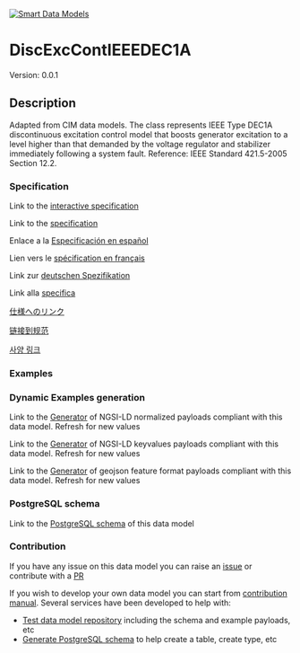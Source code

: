 [![Smart Data Models](https://smartdatamodels.org/wp-content/uploads/2022/01/SmartDataModels_logo.png "Logo")](https://smartdatamodels.org)
# DiscExcContIEEEDEC1A
Version: 0.0.1

## Description 

Adapted from CIM data models. The class represents IEEE Type DEC1A discontinuous excitation control model that boosts generator excitation to a level higher than that demanded by the voltage regulator and stabilizer immediately following a system fault.  Reference: IEEE Standard 421.5-2005 Section 12.2.
### Specification

Link to the [interactive specification](https://swagger.lab.fiware.org/?url=https://smart-data-models.github.io/dataModel.EnergyCIM/DiscExcContIEEEDEC1A/swagger.yaml)

Link to the [specification](https://github.com/smart-data-models/dataModel.EnergyCIM/blob/master/DiscExcContIEEEDEC1A/doc/spec.md)

Enlace a la [Especificación en español](https://github.com/smart-data-models/dataModel.EnergyCIM/blob/master/DiscExcContIEEEDEC1A/doc/spec_ES.md)

Lien vers le [spécification en français](https://github.com/smart-data-models/dataModel.EnergyCIM/blob/master/DiscExcContIEEEDEC1A/doc/spec_FR.md)

Link zur [deutschen Spezifikation](https://github.com/smart-data-models/dataModel.EnergyCIM/blob/master/DiscExcContIEEEDEC1A/doc/spec_DE.md)

Link alla [specifica](https://github.com/smart-data-models/dataModel.EnergyCIM/blob/master/DiscExcContIEEEDEC1A/doc/spec_IT.md)

[仕様へのリンク](https://github.com/smart-data-models/dataModel.EnergyCIM/blob/master/DiscExcContIEEEDEC1A/doc/spec_JA.md)

[链接到规范](https://github.com/smart-data-models/dataModel.EnergyCIM/blob/master/DiscExcContIEEEDEC1A/doc/spec_ZH.md)

[사양 링크](https://github.com/smart-data-models/dataModel.EnergyCIM/blob/master/DiscExcContIEEEDEC1A/doc/spec_KO.md)
### Examples
### Dynamic Examples generation

Link to the [Generator](https://smartdatamodels.org/extra/ngsi-ld_generator.php?schemaUrl=https://raw.githubusercontent.com/smart-data-models/dataModel.EnergyCIM/master/DiscExcContIEEEDEC1A/schema.json&email=info@smartdatamodels.org) of NGSI-LD normalized payloads compliant with this data model. Refresh for new values

Link to the [Generator](https://smartdatamodels.org/extra/ngsi-ld_generator_keyvalues.php?schemaUrl=https://raw.githubusercontent.com/smart-data-models/dataModel.EnergyCIM/master/DiscExcContIEEEDEC1A/schema.json&email=info@smartdatamodels.org) of NGSI-LD keyvalues payloads compliant with this data model. Refresh for new values

Link to the [Generator](https://smartdatamodels.org/extra/geojson_features_generator.php?schemaUrl=https://raw.githubusercontent.com/smart-data-models/dataModel.EnergyCIM/master/DiscExcContIEEEDEC1A/schema.json&email=info@smartdatamodels.org) of geojson feature format payloads compliant with this data model. Refresh for new values
### PostgreSQL schema

Link to the [PostgreSQL schema](https://github.com/smart-data-models/dataModel.EnergyCIM/blob/master/DiscExcContIEEEDEC1A/schema.sql) of this data model
### Contribution

 If you have any issue on this data model you can raise an [issue](https://github.com/smart-data-models/dataModel.EnergyCIM/issues)  or contribute with a [PR](https://github.com/smart-data-models/dataModel.EnergyCIM/pulls)

 If you wish to develop your own data model you can start from [contribution manual](https://bit.ly/contribution_manual). Several services have been developed to help with: 
 - [Test data model repository](https://smartdatamodels.org/index.php/data-models-contribution-api/) including the schema and example payloads, etc
 - [Generate PostgreSQL schema](https://smartdatamodels.org/index.php/sql-service/) to help create a table, create type, etc